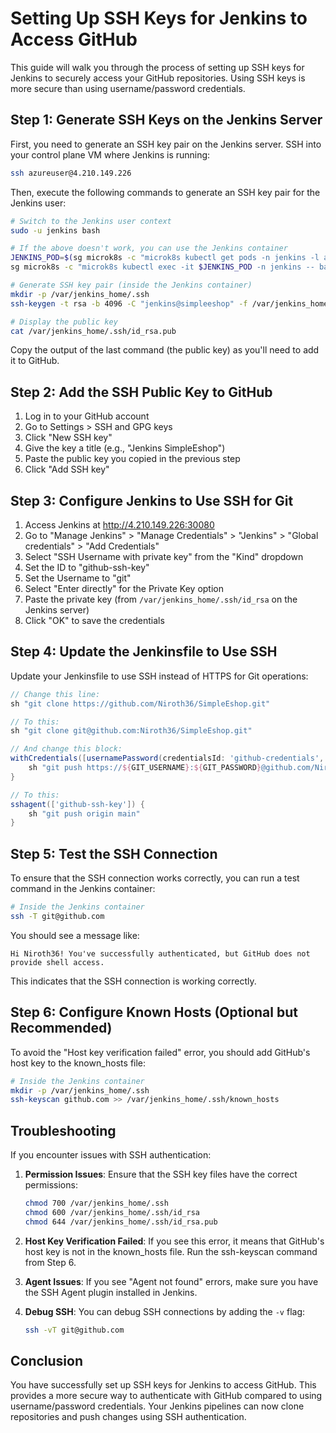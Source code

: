 # Setting Up SSH Keys for Jenkins to Access GitHub

This guide will walk you through the process of setting up SSH keys for Jenkins to securely access your GitHub repositories. Using SSH keys is more secure than using username/password credentials.

## Step 1: Generate SSH Keys on the Jenkins Server

First, you need to generate an SSH key pair on the Jenkins server. SSH into your control plane VM where Jenkins is running:

```bash
ssh azureuser@4.210.149.226
```

Then, execute the following commands to generate an SSH key pair for the Jenkins user:

```bash
# Switch to the Jenkins user context
sudo -u jenkins bash

# If the above doesn't work, you can use the Jenkins container
JENKINS_POD=$(sg microk8s -c "microk8s kubectl get pods -n jenkins -l app=jenkins -o jsonpath='{.items[0].metadata.name}'")
sg microk8s -c "microk8s kubectl exec -it $JENKINS_POD -n jenkins -- bash"

# Generate SSH key pair (inside the Jenkins container)
mkdir -p /var/jenkins_home/.ssh
ssh-keygen -t rsa -b 4096 -C "jenkins@simpleeshop" -f /var/jenkins_home/.ssh/id_rsa -N ""

# Display the public key
cat /var/jenkins_home/.ssh/id_rsa.pub
```

Copy the output of the last command (the public key) as you'll need to add it to GitHub.

## Step 2: Add the SSH Public Key to GitHub

1. Log in to your GitHub account
2. Go to Settings > SSH and GPG keys
3. Click "New SSH key"
4. Give the key a title (e.g., "Jenkins SimpleEshop")
5. Paste the public key you copied in the previous step
6. Click "Add SSH key"

## Step 3: Configure Jenkins to Use SSH for Git

1. Access Jenkins at http://4.210.149.226:30080
2. Go to "Manage Jenkins" > "Manage Credentials" > "Jenkins" > "Global credentials" > "Add Credentials"
3. Select "SSH Username with private key" from the "Kind" dropdown
4. Set the ID to "github-ssh-key"
5. Set the Username to "git"
6. Select "Enter directly" for the Private Key option
7. Paste the private key (from `/var/jenkins_home/.ssh/id_rsa` on the Jenkins server)
8. Click "OK" to save the credentials

## Step 4: Update the Jenkinsfile to Use SSH

Update your Jenkinsfile to use SSH instead of HTTPS for Git operations:

```groovy
// Change this line:
sh "git clone https://github.com/Niroth36/SimpleEshop.git"

// To this:
sh "git clone git@github.com:Niroth36/SimpleEshop.git"

// And change this block:
withCredentials([usernamePassword(credentialsId: 'github-credentials', passwordVariable: 'GIT_PASSWORD', usernameVariable: 'GIT_USERNAME')]) {
    sh "git push https://${GIT_USERNAME}:${GIT_PASSWORD}@github.com/Niroth36/SimpleEshop.git main"
}

// To this:
sshagent(['github-ssh-key']) {
    sh "git push origin main"
}
```

## Step 5: Test the SSH Connection

To ensure that the SSH connection works correctly, you can run a test command in the Jenkins container:

```bash
# Inside the Jenkins container
ssh -T git@github.com
```

You should see a message like:

```
Hi Niroth36! You've successfully authenticated, but GitHub does not provide shell access.
```

This indicates that the SSH connection is working correctly.

## Step 6: Configure Known Hosts (Optional but Recommended)

To avoid the "Host key verification failed" error, you should add GitHub's host key to the known_hosts file:

```bash
# Inside the Jenkins container
mkdir -p /var/jenkins_home/.ssh
ssh-keyscan github.com >> /var/jenkins_home/.ssh/known_hosts
```

## Troubleshooting

If you encounter issues with SSH authentication:

1. **Permission Issues**: Ensure that the SSH key files have the correct permissions:
   ```bash
   chmod 700 /var/jenkins_home/.ssh
   chmod 600 /var/jenkins_home/.ssh/id_rsa
   chmod 644 /var/jenkins_home/.ssh/id_rsa.pub
   ```

2. **Host Key Verification Failed**: If you see this error, it means that GitHub's host key is not in the known_hosts file. Run the ssh-keyscan command from Step 6.

3. **Agent Issues**: If you see "Agent not found" errors, make sure you have the SSH Agent plugin installed in Jenkins.

4. **Debug SSH**: You can debug SSH connections by adding the `-v` flag:
   ```bash
   ssh -vT git@github.com
   ```

## Conclusion

You have successfully set up SSH keys for Jenkins to access GitHub. This provides a more secure way to authenticate with GitHub compared to using username/password credentials. Your Jenkins pipelines can now clone repositories and push changes using SSH authentication.
